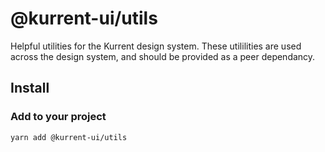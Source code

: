# @kurrent-ui/utils

Helpful utilities for the Kurrent design system. These utililities are used across the design system, and should be provided as a peer dependancy.

## Install

### Add to your project

```sh
yarn add @kurrent-ui/utils
```
